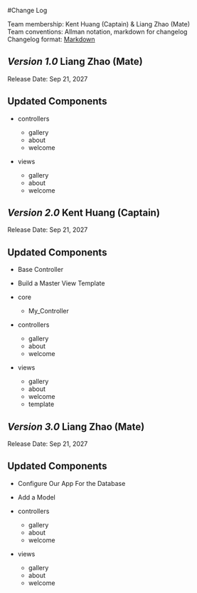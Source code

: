 #Change Log

Team membership:  Kent Huang (Captain) & Liang Zhao (Mate)  
Team conventions: Allman notation, markdown for changelog  
Changelog format: [Markdown](https://github.com/adam-p/markdown-here/wiki/Markdown-Cheatsheet) 

## *Version 1.0* Liang Zhao (Mate)  
Release Date: Sep 21, 2027
  
## Updated Components 

-   controllers
	- gallery
	- about
	- welcome

-   views
	- gallery
	- about
	- welcome

## *Version 2.0*  Kent Huang (Captain)
Release Date: Sep 21, 2027
  
## Updated Components

-	Base Controller
-	Build a Master View Template

-	core
	- My_Controller

-   controllers
	- gallery
	- about
	- welcome

-   views
	- gallery
	- about
	- welcome
	- template

## *Version 3.0* Liang Zhao (Mate)  
Release Date: Sep 21, 2027
  
## Updated Components

- 	Configure Our App For the Database

-	Add a Model

-   controllers
	- gallery
	- about
	- welcome

-   views
	- gallery
	- about
	- welcome


